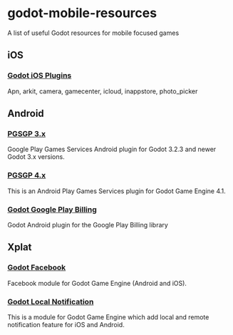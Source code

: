 # godot-mobile-resources
A list of useful Godot resources for mobile focused games

## iOS

### [Godot iOS Plugins](https://github.com/godotengine/godot-ios-plugins)

Apn, arkit, camera, gamecenter, icloud, inappstore, photo_picker

## Android

### [PGSGP 3.x](https://github.com/oneseedfruit/PGSGP)

Google Play Games Services Android plugin for Godot 3.2.3 and newer Godot 3.x versions.

### [PGSGP 4.x](https://github.com/finepointcgi/PGSGP)

This is an Android Play Games Services plugin for Godot Game Engine 4.1.

### [Godot Google Play Billing](https://github.com/finepointcgi/godot-google-play-billing)

Godot Android plugin for the Google Play Billing library

## Xplat

### [Godot Facebook](https://github.com/DrMoriarty/godot-facebook)

Facebook module for Godot Game Engine (Android and iOS).


### [Godot Local Notification](https://github.com/DrMoriarty/godot-local-notification)

This is a module for Godot Game Engine which add local and remote notification feature for iOS and Android.
